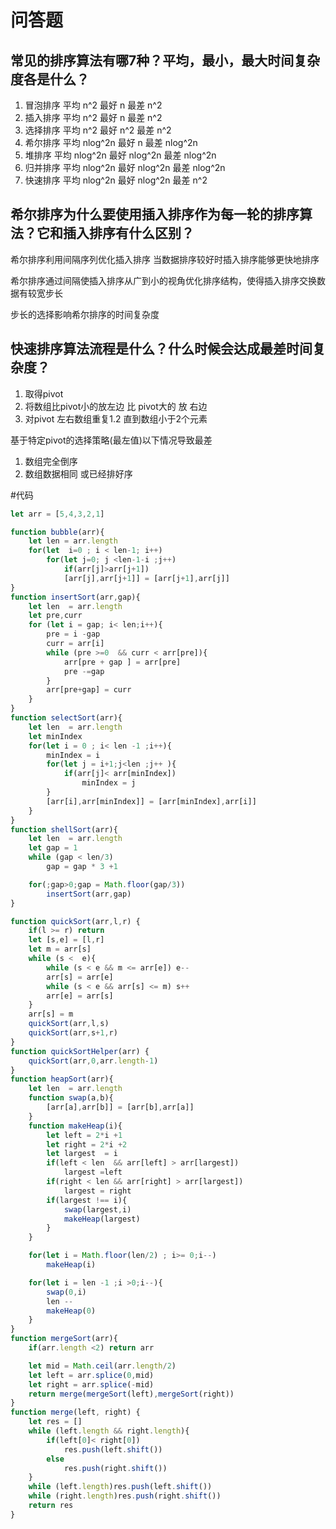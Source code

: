 # 问答题
## 常见的排序算法有哪7种？平均，最小，最大时间复杂度各是什么？
1. 冒泡排序 平均 n^2 最好 n 最差 n^2
2. 插入排序 平均 n^2 最好 n 最差 n^2
3. 选择排序 平均 n^2 最好 n^2 最差 n^2
4. 希尔排序 平均 nlog^2n 最好 n 最差 nlog^2n 
5. 堆排序  平均 nlog^2n 最好 nlog^2n 最差 nlog^2n
6. 归并排序 平均 nlog^2n 最好 nlog^2n 最差 nlog^2n
7. 快速排序 平均 nlog^2n 最好 nlog^2n 最差 n^2
## 希尔排序为什么要使用插入排序作为每一轮的排序算法？它和插入排序有什么区别？
希尔排序利用间隔序列优化插入排序 当数据排序较好时插入排序能够更快地排序

希尔排序通过间隔使插入排序从广到小的视角优化排序结构，使得插入排序交换数据有较宽步长

步长的选择影响希尔排序的时间复杂度
## 快速排序算法流程是什么？什么时候会达成最差时间复杂度？
1. 取得pivot
2. 将数组比pivot小的放左边 比 pivot大的 放 右边
3. 对pivot 左右数组重复1.2 直到数组小于2个元素

基于特定pivot的选择策略(最左值)以下情况导致最差
1. 数组完全倒序
2. 数组数据相同 或已经排好序

#代码
```javascript
let arr = [5,4,3,2,1]

function bubble(arr){
    let len = arr.length
    for(let  i=0 ; i < len-1; i++)
        for(let j=0; j <len-1-i ;j++)
            if(arr[j]>arr[j+1])
            [arr[j],arr[j+1]] = [arr[j+1],arr[j]]
}
function insertSort(arr,gap){
    let len  = arr.length
    let pre,curr
    for (let i = gap; i< len;i++){
        pre = i -gap
        curr = arr[i]
        while (pre >=0  && curr < arr[pre]){
            arr[pre + gap ] = arr[pre]
            pre -=gap
        }
        arr[pre+gap] = curr
    }
}
function selectSort(arr){
    let len  = arr.length
    let minIndex
    for(let i = 0 ; i< len -1 ;i++){
        minIndex = i
        for(let j = i+1;j<len ;j++ ){
            if(arr[j]< arr[minIndex])
                minIndex = j
        }
        [arr[i],arr[minIndex]] = [arr[minIndex],arr[i]]
    }
}
function shellSort(arr){
    let len  = arr.length
    let gap = 1
    while (gap < len/3)
        gap = gap * 3 +1

    for(;gap>0;gap = Math.floor(gap/3))
        insertSort(arr,gap)
}

function quickSort(arr,l,r) {
    if(l >= r) return
    let [s,e] = [l,r]
    let m = arr[s]
    while (s <  e){
        while (s < e && m <= arr[e]) e--
        arr[s] = arr[e]
        while (s < e && arr[s] <= m) s++
        arr[e] = arr[s]
    }
    arr[s] = m
    quickSort(arr,l,s)
    quickSort(arr,s+1,r)
}
function quickSortHelper(arr) {
    quickSort(arr,0,arr.length-1)
}
function heapSort(arr){
    let len  = arr.length
    function swap(a,b){
        [arr[a],arr[b]] = [arr[b],arr[a]]
    }
    function makeHeap(i){
        let left = 2*i +1
        let right = 2*i +2
        let largest  = i
        if(left < len  && arr[left] > arr[largest])
            largest =left
        if(right < len && arr[right] > arr[largest])
            largest = right
        if(largest !== i){
            swap(largest,i)
            makeHeap(largest)
        }
    }

    for(let i = Math.floor(len/2) ; i>= 0;i--)
        makeHeap(i)

    for(let i = len -1 ;i >0;i--){
        swap(0,i)
        len --
        makeHeap(0)
    }
}
function mergeSort(arr){
    if(arr.length <2) return arr

    let mid = Math.ceil(arr.length/2)
    let left = arr.splice(0,mid)
    let right = arr.splice(-mid)
    return merge(mergeSort(left),mergeSort(right))
}
function merge(left, right) {
    let res = []
    while (left.length && right.length){
        if(left[0]< right[0])
            res.push(left.shift())
        else
            res.push(right.shift())
    }
    while (left.length)res.push(left.shift())
    while (right.length)res.push(right.shift())
    return res
}

```